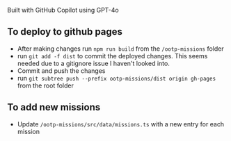 Built with GitHub Copilot using GPT-4o

## To deploy to github pages

- After making changes run `npm run build` from the `/ootp-missions` folder
- run `git add -f dist` to commit the deployed changes. This seems needed due to a gitignore issue I haven't looked into.
- Commit and push the changes
- run `git subtree push --prefix ootp-missions/dist origin gh-pages` from the root folder

## To add new missions

- Update `/ootp-missions/src/data/missions.ts` with a new entry for each mission
